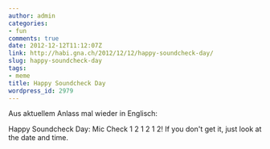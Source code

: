 ```yaml
---
author: admin
categories:
- fun
comments: true
date: 2012-12-12T11:12:07Z
link: http://habi.gna.ch/2012/12/12/happy-soundcheck-day/
slug: happy-soundcheck-day
tags:
- meme
title: Happy Soundcheck Day
wordpress_id: 2979
---
```


Aus aktuellem Anlass mal wieder in Englisch:




Happy Soundcheck Day: Mic Check 1 2 1 2 1 2! If you don't get it, just look at the date and time.
